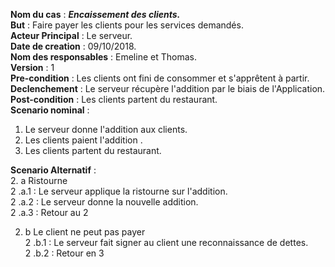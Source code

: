 **Nom du cas** : ***Encaissement des clients.***  
**But** : Faire payer les clients pour les services demandés.  
**Acteur Principal** : Le serveur.  
**Date de creation** : 09/10/2018.  
**Nom des responsables** : Emeline et Thomas.  
**Version** : 1  
**Pre-condition** : Les clients ont fini de consommer et s'apprêtent à partir.  
**Declenchement** : Le serveur récupère l'addition par le biais de l'Application.  
**Post-condition** : Les clients partent du restaurant.   
**Scenario nominal** :   
 1. Le serveur donne l'addition aux clients.  
 2. Les clients paient l'addition .    
 3. Les clients partent du restaurant.

**Scenario Alternatif** :   
 2. a Ristourne  
 2 .a.1 : Le serveur applique la ristourne sur l'addition.  
 2 .a.2 : Le serveur donne la nouvelle addition.  
 2 .a.3 : Retour au 2

 2. b Le client ne peut pas payer  
 2 .b.1 : Le serveur fait signer au client une reconnaissance de dettes.  
 2 .b.2 : Retour en 3
